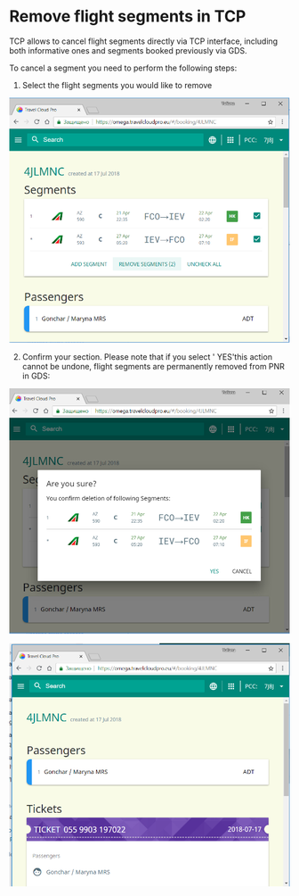 # Remove flight segments in TCP

TCP allows to cancel flight segments directly via TCP interface, including both informative ones and segments booked previously via GDS.

To cancel a segment you need to perform the following steps:

1. Select the flight segments you would like to remove 

![](../.gitbook/assets/image%20%286%29.png)



2. Confirm your section. Please note that if you select ' YES'this action cannot be undone, flight segments are permanently removed from PNR in GDS: 

![](../.gitbook/assets/image%20%289%29.png)

![](../.gitbook/assets/image.png)

